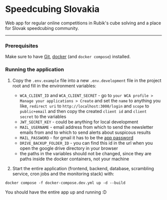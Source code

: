 # Speedcubing Slovakia

Web app for regular online competitions in Rubik's cube solving and a place for Slovak speedcubing community.

---

### Prerequisites

Make sure to have [Git](https://git-scm.com/download/linux), [docker](https://docs.docker.com/engine/install/ubuntu/) (and `docker compose`) installed.

### Running the application

1. Copy the `.env.example` file into a new `.env.development` file in the project root and fill in the environment variables:
    - `WCA_CLIENT_ID` and `WCA_CLIENT_SECRET` - go to `your WCA profile > Manage your applications > Create` and set the `name` to anything you like, `redirect uri` to `http://localhost:3000/login` and `scope` to `public+email` and then copy the created `client id` and `client secret` to the variables
    - `JWT_SECRET_KEY` - could be anything for local development
    - `MAIL_USERNAME` - email address from which to send the newsletter emails from and to which to send alerts about suspicous results
    - `MAIL_PASSWORD` - for gmail it has to be the [app password](https://support.google.com/accounts/answer/185833?hl=en)
    - `DRIVE_BACKUP_FOLDER_ID` - you can find this id in the url when you open the google drive directory in your browser
    - the paths in the variables should not be changed, since they are paths inside the docker containers, not your machine

2. Start the entire application (frontend, backend, database, scrambling service, cron jobs and the monitoring stack) with:

`docker compose -f docker-compose.dev.yml up -d --build`

You should have the entire app up and running :D

